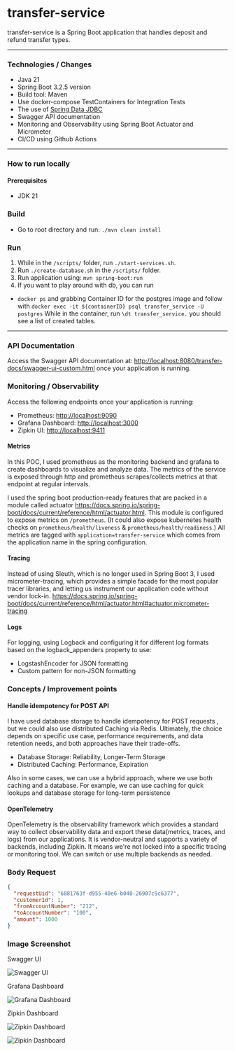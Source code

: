 # transfer-service

transfer-service is a Spring Boot application that handles deposit and refund transfer types.

---

### Technologies / Changes

* Java 21
* Spring Boot 3.2.5 version
* Build tool: Maven
* Use docker-compose TestContainers for Integration Tests
* The use of [Spring Data JDBC](https://docs.spring.io/spring-data/jdbc/docs/current/reference/html/)
* Swagger API documentation
* Monitoring and Observability using Spring Boot Actuator and Micrometer
* CI/CD using Github Actions

---

### How to run locally

#### Prerequisites

- JDK 21

### Build

- Go to root directory and run: `./mvn clean install`

### Run

1. While in the `/scripts/` folder, run `./start-services.sh`.
2. Run `./create-database.sh` in the `/scripts/` folder.
3. Run application using: `mvn spring-boot:run`
4. If you want to play around with db, you can run

* `docker ps` and grabbing Container ID for the postgres image and follow with
  `docker exec -it ${containerID} psql transfer_service -U postgres`
  While in the container, run `\dt transfer_service.` you should see a list of created tables.

---

### API Documentation

Access the Swagger API documentation
at: [http://localhost:8080/transfer-docs/swagger-ui-custom.html](http://localhost:8080/transfer-docs/swagger-ui-custom.html)
once your application is running.

### Monitoring / Observability

Access the following endpoints once your application is running:

- Prometheus: [http://localhost:9090](http://localhost:9090)
- Grafana Dashboard: [http://localhost:3000](http://localhost:3000)
- Zipkin UI: [http://localhost:9411](http://localhost:9411)

#### Metrics

In this POC, I used prometheus as the monitoring backend and grafana to create dashboards to visualize and analyze data.
The metrics of the service is exposed through http and prometheus scrapes/collects metrics at that endpoint at regular
intervals.

I used the spring boot production-ready features that are packed in a module
called actuator https://docs.spring.io/spring-boot/docs/current/reference/html/actuator.html.
This module is configured to expose metrics on `/prometheus`.
(It could also expose kubernetes health checks on `prometheus/health/liveness` & `prometheus/health/readiness`.)
All metrics are tagged with `application=transfer-service` which comes from the application name in the spring
configuration.

#### Tracing

Instead of using Sleuth, which is no longer used in Spring Boot 3, I used micrometer-tracing, which provides a simple
facade for the most popular tracer libraries, and letting us instrument our application code without vendor lock-in.
https://docs.spring.io/spring-boot/docs/current/reference/html/actuator.html#actuator.micrometer-tracing

#### Logs

For logging, using Logback and configuring it for different log formats based on the logback_appenders property to use:

- LogstashEncoder for JSON formatting
- Custom pattern for non-JSON formatting

### Concepts / Improvement points

#### Handle idempotency for POST API

I have used database storage to handle idempotency for POST requests , but we could also use distributed Caching via
Redis.
Ultimately, the choice depends on specific use case, performance requirements, and data retention needs, and both
approaches have their trade-offs.

* Database Storage: Reliability, Longer-Term Storage
* Distributed Caching: Performance, Expiration

Also in some cases, we can use a hybrid approach, where we use both caching and a database.
For example, we can use caching for quick lookups and database storage for long-term persistence

#### OpenTelemetry

OpenTelemetry is the observability framework which provides a standard way to collect observability data and export
these data(metrics, traces, and logs) from our applications.
It is vendor-neutral and supports a variety of backends, including Zipkin.
It means we're not locked into a specific tracing or monitoring tool. We can switch or use multiple backends as needed.

### Body Request

```json
{
  "requestUid": "6881763f-d955-40e6-b040-26907c9c6377",
  "customerId": 1,
  "fromAccountNumber": "212",
  "toAccountNumber": "100",
  "amount": 1000
}
```

### Image Screenshot

Swagger UI

![Swagger UI](img/Swagger-UI.png "Swagger UI")

Grafana Dashboard

![Grafana Dashboard](img/Grafana.png "Grafana Dashboard")

Zipkin Dashboard

![Zipkin Dashboard](img/zipkin1.png "Zipkin Dashboard")

![Zipkin Dashboard](img/zipkin2.png "Zipkin Dashboard")

